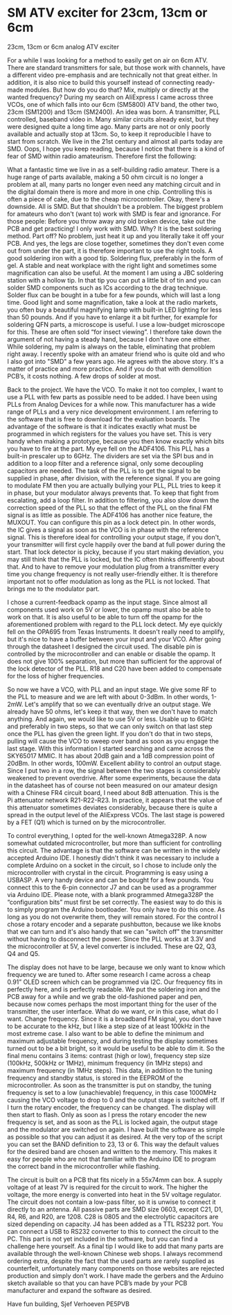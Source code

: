 # SM ATV exciter for 23cm, 13cm or 6cm
23cm, 13cm or 6cm analog ATV exciter

For a while I was looking for a method to easily get on air on 6cm ATV. There are standard transmitters for sale, but those work with channels, have a different video pre-emphasis and are technically not that great either. In addition, it is also nice to build this yourself instead of connecting ready-made modules. But how do you do that? Mix, multiply or directly at the wanted frequency? During my search on AliExpress I came across three VCOs, one of which falls into our 6cm (SM5800) ATV band, the other two, 23cm (SM1200) and 13cm (SM2400). An idea was born. A transmitter, PLL controlled, baseband video in. Many similar circuits already exist, but they were designed quite a long time ago. Many parts are not or only poorly available and actually stop at 13cm. So, to keep it reproducible I have to start from scratch. We live in the 21st century and almost all parts today are SMD. Oops, I hope you keep reading, because I notice that there is a kind of fear of SMD within radio amateurism. Therefore first the following:

What a fantastic time we live in as a self-building radio amateur. There is a huge range of parts available, making a 50 ohm circuit is no longer a problem at all, many parts no longer even need any matching circuit and in the digital domain there is more and more in one chip. Controlling this is often a piece of cake, due to the cheap microcontroller. Okay, there's a downside. All is SMD. But that shouldn't be a problem. The biggest problem for amateurs who don't (want to) work with SMD is fear and ignorance. For those people: Before you throw away any old broken device, take out the PCB and get practicing! I only work with SMD. Why? It is the best soldering method. Part off? No problem, just heat it up and you literally take it off your PCB. And yes, the legs are close together, sometimes they don't even come out from under the part, it is therefore important to use the right tools. A good soldering iron with a good tip. Soldering flux, preferably in the form of gel. A stable and neat workplace with the right light and sometimes some magnification can also be useful. At the moment I am using a JBC soldering station with a hollow tip. In that tip you can put a little bit of tin and you can solder SMD components such as ICs according to the drag technique. Solder flux can be bought in a tube for a few pounds, which will last a long time. Good light and some magnification, take a look at the radio markets, you often buy a beautiful magnifying lamp with built-in LED lighting for less than 50 pounds. And if you have to enlarge it a bit further, for example for soldering QFN parts, a microscope is useful. I use a low-budget microscope for this. These are often sold “for insect viewing”. I therefore take down the argument of not having a steady hand, because I don't have one either. While soldering, my palm is always on the table, eliminating that problem right away. I recently spoke with an amateur friend who is quite old and who I also got into "SMD" a few years ago. He agrees with the above story. It's a matter of practice and more practice. And if you do that with demolition PCB’s, it costs nothing. A few drops of solder at most.

Back to the project. We have the VCO. To make it not too complex, I want to use a PLL with  few parts as possible need to be added. I have been using PLLs from Analog Devices for a while now. This manufacturer has a wide range of PLLs and a very nice development environment. I am referring to the software that is free to download for the evaluation boards. The advantage of the software is that it indicates exactly what must be programmed in which registers for the values you have set. This is very handy when making a prototype, because you then know exactly which bits you have to fire at the part. My eye fell on the ADF4106. This PLL has a built-in prescaler up to 6GHz. The dividers are set via the SPI bus and in addition to a loop filter and a reference signal, only some decoupling capacitors are needed.
The task of the PLL is to get the signal to be supplied in phase, after division, with the reference signal. If you are going to modulate FM then you are actually bullying your PLL, PLL tries to keep it in phase, but your modulator always prevents that. To keep that fight from escalating, add a loop filter. In addition to filtering, you also slow down the correction speed of the PLL so that the effect of the PLL on the final FM signal is as little as possible. The ADF4106 has another nice feature, the MUXOUT. You can configure this pin as a lock detect pin. In other words, the IC gives a signal as soon as the VCO is in phase with the reference signal. This is therefore ideal for controlling your output stage, if you don't, your transmitter will first cycle happily over the band at full power during the start. That lock detector is picky, because if you start making deviation, you may still think that the PLL is locked, but the IC often thinks differently about that. And to have to remove your modulation plug from a transmitter every time you change frequency is not really user-friendly either. It is therefore important not to offer modulation as long as the PLL is not locked. That brings me to the modulator part.

I chose a current-feedback opamp as the input stage. Since almost all components used work on 5V or lower, the opamp must also be able to work on that. It is also useful to be able to turn off the opamp for the aforementioned problem with regard to the PLL lock detect. My eye quickly fell on the OPA695 from Texas Instruments. It doesn't really need to amplify, but it's nice to have a buffer between your input and your VCO. After going through the datasheet I designed the circuit used. The disable pin is controlled by the microcontroller and can enable or disable the opamp. It does not give 100% separation, but more than sufficient for the approval of the lock detector of the PLL. R18 and C20 have been added to compensate for the loss of higher frequencies.

So now we have a VCO, with PLL and an input stage. We give some RF to the PLL to measure and we are left with about 0-3dBm. In other words, 1-2mW. Let's amplify that so we can eventually drive an output stage. We already have 50 ohms, let's keep it that way, then we don't have to match anything. And again, we would like to use 5V or less. Usable up to 6GHz and preferably in two steps, so that we can only switch on that last step once the PLL has given the green light. If you don't do that in two steps, pulling will cause the VCO to sweep over band as soon as you engage the last stage. With this information I started searching and came across the SKY65017 MMIC. It has about 20dB gain and a 1dB compression point of 20dBm. In other words, 100mW. Excellent ability to control an output stage. Since I put two in a row, the signal between the two stages is considerably weakened to prevent overdrive. After some experiments, because the data in the datasheet has of course not been measured on our amateur design with a Chinese FR4 circuit board, I need about 8dB attenuation. This is the Pi attenuator network R21-R22-R23. In practice, it appears that the value of this attenuator sometimes deviates considerably, because there is quite a spread in the output level of the AliExpress VCOs. The last stage is powered by a FET (Q1) which is turned on by the microcontroller.

To control everything, I opted for the well-known Atmega328P. A now somewhat outdated microcontroller, but more than sufficient for controlling this circuit. The advantage is that the software can be written in the widely accepted Arduino IDE. I honestly didn't think it was necessary to include a complete Arduino on a socket in the circuit, so I chose to include only the microcontroller with crystal in the circuit. Programming is easy using a USBASP. A very handy device and can be bought for a few pounds. You connect this to the 6-pin connector J7 and can be used as a programmer via Arduino IDE. Please note, with a blank programmed Atmega328P the “configuration bits” must first be set correctly. The easiest way to do this is to simply program the Arduino bootloader. You only have to do this once. As long as you do not overwrite them, they will remain stored. For the control I chose a rotary encoder and a separate pushbutton, because we like knobs that we can turn and it's also handy that we can "switch off" the transmitter without having to disconnect the power. Since the PLL works at 3.3V and the microcontroller at 5V, a level converter is included. These are Q2, Q3, Q4 and Q5.

The display does not have to be large, because we only want to know which frequency we are tuned to. After some research I came across a cheap 0.91” OLED screen which can be programmed via I2C. Our frequency fits in perfectly here, and is perfectly readable. We put the soldering iron and the PCB away for a while and we grab the old-fashioned paper and pen, because now comes perhaps the most important thing for the user of the transmitter, the user interface.
What do we want, or in this case, what do I want. Change frequency. Since it is a broadband FM signal, you don't have to be accurate to the kHz, but I like a step size of at least 100kHz in the most extreme case. I also want to be able to define the minimum and maximum adjustable frequency, and during testing the display sometimes turned out to be a bit bright, so it would be useful to be able to dim it. So the final menu contains 3 items: contrast (high or low), frequency step size (100kHz, 500kHz or 1MHz), minimum frequency (in 1MHz steps) and maximum frequency (in 1MHz steps). This data, in addition to the tuning frequency and standby status, is stored in the EEPROM of the microcontroller. As soon as the transmitter is put on standby, the tuning frequency is set to a low (unachievable) frequency, in this case 1000MHz causing the VCO voltage to drop to 0 and the output stage is switched off. If I turn the rotary encoder, the frequency can be changed. The display will then start to flash. Only as soon as I press the rotary encoder the new frequency is set, and as soon as the PLL is locked again, the output stage and the modulator are switched on again. I have built the software as simple as possible so that you can adjust it as desired. At the very top of the script you can set the BAND definition to 23, 13 or 6. This way the default values for the desired band are chosen and written to the memory. This makes it easy for people who are not that familiar with the Arduino IDE to program the correct band in the microcontroller while flashing.

The circuit is built on a PCB that fits nicely in a 55x74mm can box. A supply voltage of at least 7V is required for the circuit to work. The higher the voltage, the more energy is converted into heat in the 5V voltage regulator. The circuit does not contain a low-pass filter, so it is unwise to connect it directly to an antenna. All passive parts are SMD size 0603, except C21, D1, R4, R6, and R20, are 1208. C28 is 0805 and the electrolytic capacitors are sized depending on capacity. J4 has been added as a TTL RS232 port. You can connect a USB to RS232 converter to this to connect the circuit to the PC. This part is not yet included in the software, but you can find a challenge here yourself. As a final tip I would like to add that many parts are available through the well-known Chinese web shops. I always recommend ordering extra, despite the fact that the used parts are rarely supplied as counterfeit, unfortunately many components on those websites are rejected production and simply don't work. I have made the gerbers and the Arduino sketch available so that you can have PCB’s made by your PCB manufacturer and expand the software as desired.

Have fun building,
Sjef Verhoeven PE5PVB

